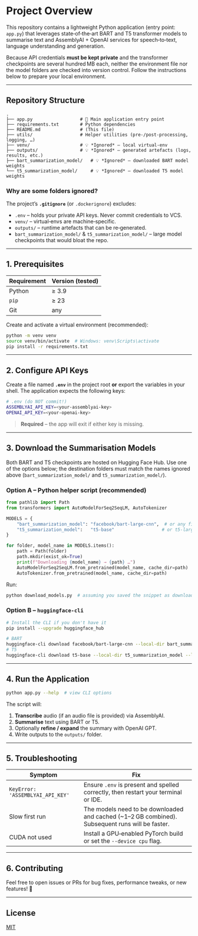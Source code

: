 # Project Overview

This repository contains a lightweight Python application (entry point: `app.py`) that leverages state‑of‑the‑art BART and T5 transformer models to summarise text and AssemblyAI + OpenAI services for speech‑to‑text, language understanding and generation.

Because API credentials **must be kept private** and the transformer checkpoints are several hundred MB each, neither the environment file nor the model folders are checked into version control. Follow the instructions below to prepare your local environment.

---

## Repository Structure

```text
.
├── app.py                  # 🚀 Main application entry point
├── requirements.txt        # Python dependencies
├── README.md               # (This file)
├── utils/                  # Helper utilities (pre‑/post‑processing, logging, …)
├── venv/                   # 💡 *Ignored* – local virtual‑env
├── outputs/                # 💡 *Ignored* – generated artefacts (logs, results, etc.)
├── bart_summarization_model/   # 💡 *Ignored* – downloaded BART model weights
└── t5_summarization_model/     # 💡 *Ignored* – downloaded T5 model weights
```

### Why are some folders ignored?

The projectʼs **`.gitignore`** (or `.dockerignore`) excludes:

* `.env` – holds your private API keys. Never commit credentials to VCS.
* `venv/` – virtual‑envs are machine‑specific.
* `outputs/` – runtime artefacts that can be re‑generated.
* `bart_summarization_model/` & `t5_summarization_model/` – large model checkpoints that would bloat the repo.

---

## 1. Prerequisites

| Requirement | Version (tested) |
| ----------- | ---------------- |
| Python      | ≥ 3.9            |
| `pip`       | ≥ 23             |
| Git         | any              |

Create and activate a virtual environment (recommended):

```bash
python -m venv venv
source venv/bin/activate  # Windows: venv\Scripts\activate
pip install -r requirements.txt
```

---

## 2. Configure API Keys

Create a file named **`.env`** in the project root **or** export the variables in your shell. The application expects the following keys:

```bash
# .env (do NOT commit!)
ASSEMBLYAI_API_KEY=<your‑assemblyai‑key>
OPENAI_API_KEY=<your‑openai‑key>
```

> **Required** – the app will exit if either key is missing.

---

## 3. Download the Summarisation Models

Both BART and T5 checkpoints are hosted on Hugging Face Hub. Use one of the options below; the destination folders must match the names ignored above (`bart_summarization_model/` and `t5_summarization_model/`).

### Option A – Python helper script (recommended)

```python
from pathlib import Path
from transformers import AutoModelForSeq2SeqLM, AutoTokenizer

MODELS = {
    "bart_summarization_model": "facebook/bart-large-cnn",  # or any fine‑tuned variant
    "t5_summarization_model":   "t5-base"                  # or t5‑large, etc.
}

for folder, model_name in MODELS.items():
    path = Path(folder)
    path.mkdir(exist_ok=True)
    print(f"Downloading {model_name} → {path} …")
    AutoModelForSeq2SeqLM.from_pretrained(model_name, cache_dir=path)
    AutoTokenizer.from_pretrained(model_name, cache_dir=path)
```

Run:

```bash
python download_models.py  # assuming you saved the snippet as download_models.py
```

### Option B – `huggingface-cli`

```bash
# Install the CLI if you don't have it
pip install --upgrade huggingface_hub

# BART
huggingface-cli download facebook/bart-large-cnn --local-dir bart_summarization_model --local-dir-use-symlinks False
# T5
huggingface-cli download t5-base --local-dir t5_summarization_model --local-dir-use-symlinks False
```

---

## 4. Run the Application

```bash
python app.py --help  # view CLI options

```

The script will:

1. **Transcribe** audio (if an audio file is provided) via AssemblyAI.
2. **Summarise** text using BART or T5.
3. Optionally **refine / expand** the summary with OpenAI GPT.
4. Write outputs to the `outputs/` folder.

---

## 5. Troubleshooting

| Symptom                          | Fix                                                                                              |
| -------------------------------- | ------------------------------------------------------------------------------------------------ |
| `KeyError: 'ASSEMBLYAI_API_KEY'` | Ensure `.env` is present and spelled correctly, then restart your terminal or IDE.               |
| Slow first run                   | The models need to be downloaded and cached (\~1–2 GB combined). Subsequent runs will be faster. |
| CUDA not used                    | Install a GPU‑enabled PyTorch build or set the `--device cpu` flag.                              |

---

## 6. Contributing

Feel free to open issues or PRs for bug fixes, performance tweaks, or new features! 🤗

---

## License

[MIT](LICENSE)

